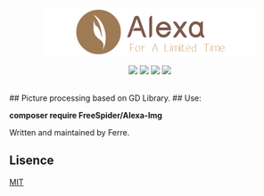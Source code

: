 <p align="center"><img src="https://raw.githubusercontent.com/FreeSpider/Resources/master/img/alexa-logo.png"></p>
<p align="center">
<a href="https://travis-ci.org/FreeSpider/Alexa-Img"><img src="https://travis-ci.org/FreeSpider/Alexa-Img.svg?branch=master"></a>
<a href="https://travis-ci.org/FreeSpider/Alexa-Img"><img src="https://img.shields.io/github/release/FreeSpider/Alexa-Img.svg"></a>
<a href=""><img src="https://img.shields.io/badge/license-MIT-3e8374.svg"></a>
<a href="https://opensource.org/licenses/MIT"><img src="https://img.shields.io/badge/language-php-45d298.svg"></a>
</p>
<br />
## Picture processing based on GD Library. ##
Use:

**composer require FreeSpider/Alexa-Img**

Written and maintained by Ferre.


## Lisence ##

[MIT](https://opensource.org/licenses/MIT "MIT")
